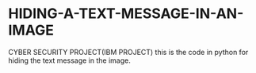 # HIDING-A-TEXT-MESSAGE-IN-AN-IMAGE
CYBER SECURITY PROJECT(IBM PROJECT)
this is the code in python for hiding the text message in the image.
